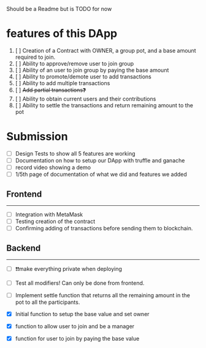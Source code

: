 Should be a Readme but is TODO for now

# features of this DApp

 1. [ ] Creation of a Contract with OWNER, a group pot, and a base amount required to join.
 2. [ ] Ability to approve/remove user to join group
 3. [ ] Ability of an user to join group by paying the base amount
 4. [ ] Ability to promote/demote user to add transactions
 5. [ ] Ability to add multiple transactions
 6. [ ] ~~Add partial transactions❓~~
 7. [ ] Ability to obtain current users and their contributions
 8. [ ] Ability to settle the transactions and return remaining amount to the pot

# Submission

 - [ ] Design Tests to show all 5 features are working
 - [ ] Documentation on how to setup our DApp with truffle and ganache
 - [ ] record video showing a demo
 - [ ] 1/5th page of documentation of what we did and features we added

## Frontend

---

 - [ ] Integration with MetaMask
 - [ ] Testing creation of the contract
 - [ ] Confirming adding of transactions before sending them to blockchain.

## Backend

---

 - [ ] ❗❗make everything private when deploying

 - [ ] Test all modifiers! Can only be done from frontend.
 - [ ] Implement settle function that returns all the remaining amount in the pot to all the participants.
 - [x] Initial function to setup the base value and set owner
 - [x] function to allow user to join and be a manager 
 - [x] function for user to join by paying the base value
